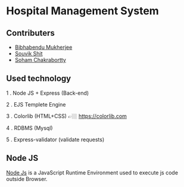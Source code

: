 # Hospital Management System

## Contributers

- [Bibhabendu Mukherjee](https://awesomeopensource.com/project/elangosundar/awesome-README-templates)
- [Souvik Shit](https://github.com/matiassingers/awesome-readme)
- [Soham Chakrabortty](https://bulldogjob.com/news/449-how-to-write-a-good-readme-for-your-github-project)

## Used technology

1 . Node JS + Express (Back-end)

2 . EJS Templete Engine

3 . Colorlib (HTML+CSS) 👉🏼 https://colorlib.com

4 . RDBMS (Mysql)

5 . Express-validator (validate requests)

## Node JS

[Node Js](https://nodejs.org/en/) is a JavaScript Runtime Environment used to execute js code outside Browser.
